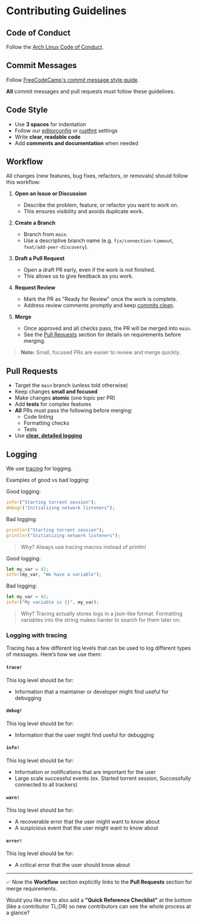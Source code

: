 # Contributing Guidelines

## Code of Conduct
Follow the [Arch Linux Code of Conduct](https://terms.archlinux.org/docs/code-of-conduct/).

## Commit Messages
Follow [FreeCodeCamp's commit message style guide](https://www.freecodecamp.org/news/how-to-write-better-git-commit-messages/).

**All** commit messages and pull requests must follow these guidelines.

## Code Style
- Use **3 spaces** for indentation
- Follow our [editorconfig](.editorconfig) or [rustfmt](rustfmt.toml) settings
- Write **clear, readable code**
- Add **comments and documentation** when needed

## Workflow
All changes (new features, bug fixes, refactors, or removals) should follow this workflow:

1. **Open an Issue or Discussion**  
   - Describe the problem, feature, or refactor you want to work on.  
   - This ensures visibility and avoids duplicate work.  

2. **Create a Branch**  
   - Branch from `main`.  
   - Use a descriptive branch name (e.g. `fix/connection-timeout`, `feat/add-peer-discovery`).  

3. **Draft a Pull Request**  
   - Open a draft PR early, even if the work is not finished.  
   - This allows us to give feedback as you work.  

4. **Request Review**  
   - Mark the PR as "Ready for Review" once the work is complete.  
   - Address review comments promptly and keep [commits clean](#commit-messages).  

5. **Merge**  
   - Once approved and all checks pass, the PR will be merged into `main`.  
   - See the [Pull Requests](#pull-requests) section for details on requirements before merging.  

> **Note:** Small, focused PRs are easier to review and merge quickly.  

## Pull Requests
- Target the `main` branch (unless told otherwise)
- Keep changes **small and focused**
- Make changes **atomic** (one topic per PR)
- Add **tests** for complex features
- **All** PRs must pass the following before merging:
  - Code linting
  - Formatting checks
  - Tests
- Use [**clear, detailed logging**](#Logging)

## Logging
We use [tracing](https://docs.rs/tracing/latest/tracing/) for logging.

Examples of good vs bad logging:

Good logging:
```rust
info!("Starting torrent session");
debug!("Initializing network listeners");
```

Bad logging:
```rust
println!("Starting torrent session");
println!("Initializing network listeners");
```
> Why? Always use tracing macros instead of println!

Good logging:
```rust
let my_var = 42;
info!(my_var, "We have a variable");
```

Bad logging:
```rust
let my_var = 42;
info!("My variable is {}", my_var);
```
> Why? Tracing actually stores logs in a json-like format. Formatting variables into the string makes harder to search for them later on.

### Logging with tracing
Tracing has a few different log levels that can be used to log different types of messages. Here’s how we use them:

#### `trace!`
This log level should be for:
- Information that a maintainer or developer might find useful for debugging

#### `debug!`
This log level should be for:
- Information that the user might find useful for debugging

#### `info!`
This log level should be for:
- Information or notifications that are important for the user
- Large scale successful events (ex. Started torrent session, Successfully connected to all trackers)

#### `warn!`
This log level should be for:
- A recoverable error that the user might want to know about
- A suspicious event that the user might want to know about

#### `error!`
This log level should be for:
- A critical error that the user should know about

---

✅ Now the **Workflow** section explicitly links to the **Pull Requests** section for merge requirements.  

Would you like me to also add a **"Quick Reference Checklist"** at the bottom (like a contributor TL;DR) so new contributors can see the whole process at a glance?
